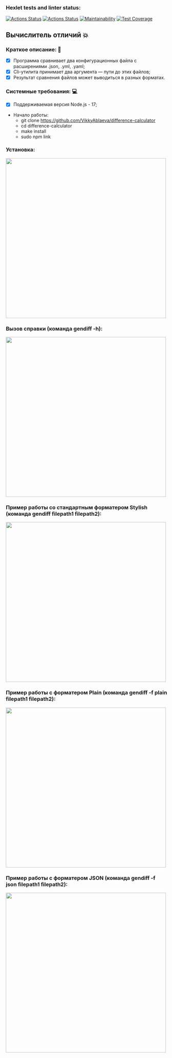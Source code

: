 ### Hexlet tests and linter status:
[![Actions Status](https://github.com/VikkyAblaeva/frontend-project-lvl2/workflows/hexlet-check/badge.svg)](https://github.com/VikkyAblaeva/frontend-project-lvl2/actions) [![Actions Status](https://github.com/VikkyAblaeva/frontend-project-lvl2/workflows/eslint&test-check/badge.svg)](https://github.com/VikkyAblaeva/frontend-project-lvl2/actions) [![Maintainability](https://api.codeclimate.com/v1/badges/3498a7dabc23049c33f8/maintainability)](https://codeclimate.com/github/VikkyAblaeva/frontend-project-lvl2/maintainability) [![Test Coverage](https://api.codeclimate.com/v1/badges/3498a7dabc23049c33f8/test_coverage)](https://codeclimate.com/github/VikkyAblaeva/frontend-project-lvl2/test_coverage)

## Вычислитель отличий :collision:

### Краткое описание: :page_facing_up:

- [X] Программа сравнивает два конфигурационных файла с расширениями .json, .yml, .yaml;
- [X] Cli-утилита принимает два аргумента — пути до этих файлов;
- [X] Результат сравнения файлов может выводиться в разных форматах.

### Системные требования: :computer:

- [X] Поддерживаемая версия Node.js - 17;

- Начало работы:
    - git clone https://github.com/VikkyAblaeva/difference-calculator
    - cd difference-calculator
    - make install
    - sudo npm link

### Установка:

<a href="https://asciinema.org/a/WyvfEAiZTkrg8omKWT8Cvzq2d" target="_blank"><img src="https://asciinema.org/a/WyvfEAiZTkrg8omKWT8Cvzq2d.svg" width="500"></a>

### Вызов справки (команда gendiff -h):

<a href="https://asciinema.org/a/8hqhNIXNh04FwJcU6e0yfnLhW" target="_blank"><img src="https://asciinema.org/a/8hqhNIXNh04FwJcU6e0yfnLhW.svg" width="500"></a>

### Пример работы со стандартным форматером Stylish (команда gendiff filepath1 filepath2):

<a href="https://asciinema.org/a/ejbsPkOpE3Y4WrEfY4IWiARUc" target="_blank"><img src="https://asciinema.org/a/ejbsPkOpE3Y4WrEfY4IWiARUc.svg" width="500"></a>

### Пример работы с форматером Plain (команда gendiff -f plain filepath1 filepath2):

<a href="https://asciinema.org/a/8ImVmrUf3X69gIRWVQjtlBtkM" target="_blank"><img src="https://asciinema.org/a/8ImVmrUf3X69gIRWVQjtlBtkM.svg" width="500"></a>

### Пример работы с форматером JSON (команда gendiff -f json filepath1 filepath2):

<a href="https://asciinema.org/a/HpgK0u1X5rB76tRTQJ3kfabDQ" target="_blank"><img src="https://asciinema.org/a/HpgK0u1X5rB76tRTQJ3kfabDQ.svg" width="500"></a>
